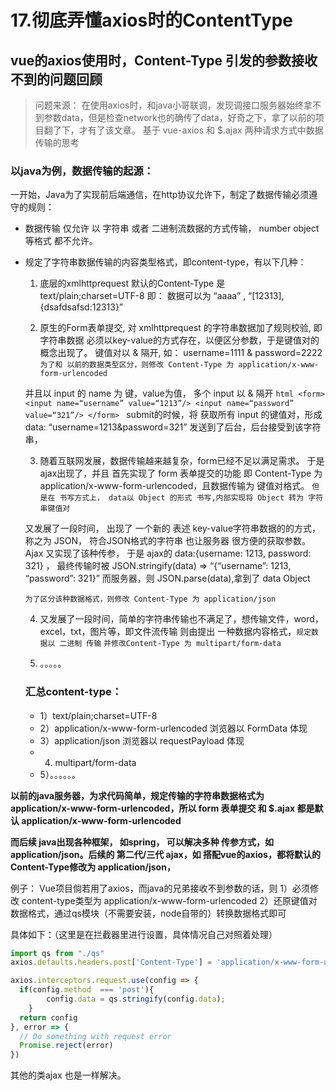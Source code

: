 # 17.彻底弄懂axios时的ContentType

## vue的axios使用时，Content-Type 引发的参数接收不到的问题回顾


>问题来源： 在使用axios时，和java小哥联调，发现调接口服务器始终拿不到参数data，但是检查network也的确传了data，好奇之下，拿了以前的项目翻了下，才有了该文章。
>基于 vue-axios 和 $.ajax 两种请求方式中数据传输的思考

### 以java为例，数据传输的起源：

一开始，Java为了实现前后端通信，在http协议允许下，制定了数据传输必须遵守的规则：

- 数据传输 仅允许 以 字符串 或者 二进制流数据的方式传输， number object等格式 都不允许。

- 规定了字符串数据传输的内容类型格式，即content-type，有以下几种：

    1. 底层的xmlhttprequest 默认的Content-Type 是 text/plain;charset=UTF-8
    即： 数据可以为  “aaaa” , “[12313],{dsafdsafsd:12313}”

    2. 原生的Form表单提交, 对 xmlhttprequest 的字符串数据加了规则校验,
    即 字符串数据 必须以key-value的方式存在，以便区分参数，于是键值对的概念出现了。
    键值对以 & 隔开, 如：  username=1111 & password=2222
    `为了和 以前的数据类型区分，则修改 Content-Type 为 application/x-www-form-urlencoded`
    
    并且以 input 的 name 为 键，value为值， 多个 input 以 & 隔开
        ```html
        <form>
            <input name=“username” value=“1213”/>
            <input name=“password” value=“321”/>
        </form>
        ```
    submit的时候，将 获取所有 input 的键值对，形成  data: “username=1213&password=321”
    发送到了后台，后台接受到该字符串，

    3. 随着互联网发展，数据传输越来越复杂，form已经不足以满足需求。
    于是ajax出现了，并且 首先实现了 form 表单提交的功能
    即 Content-Type 为 application/x-www-form-urlencoded，且数据传输为 键值对格式。
    `但是在 书写方式上， data以 Object 的形式 书写,内部实现将 Object 转为 字符串键值对`

    又发展了一段时间， 出现了 一个新的 表述 key-value字符串数据的的方式，称之为 JSON，
    符合JSON格式的字符串 也让服务器 很方便的获取参数。
    Ajax 又实现了该种传参，
    于是 ajax的 data:{username: 1213, password: 321} ，
    最终传输时被 JSON.stringify(data) =>  “{“username”: 1213, “password”: 321}”
    而服务器，则 JSON.parse(data),拿到了 data Object

    `为了区分该种数据格式，则修改 Content-Type 为 application/json`

    4. 又发展了一段时间，简单的字符串传输也不满足了，想传输文件，word，excel，txt，图片等，即文件流传输
    则由提出 一种数据内容格式，`规定数据以 二进制 传输`
    `并修改Content-Type 为 multipart/form-data`

    5. 。。。。。


  ### 汇总content-type：
   - 1）text/plain;charset=UTF-8
   - 2）application/x-www-form-urlencoded   浏览器以 FormData 体现
   - 3）application/json                    浏览器以 requestPayload 体现
   - 4) multipart/form-data 
   - 5）。。。。。。


**以前的java服务器，为求代码简单，规定传输的字符串数据格式为 application/x-www-form-urlencoded，所以 form 表单提交 和 $.ajax 都是默认 application/x-www-form-urlencoded**

**而后续 java出现各种框架， 如spring， 可以解决多种 传参方式，如 application/json。后续的 第二代/三代 ajax，如 搭配vue的axios，都将默认的Content-Type修改为 application/json，**

例子：
 Vue项目倘若用了axios，而java的兄弟接收不到参数的话，则
 1）必须修改 content-type类型为 application/x-www-form-urlencoded
 2）还原键值对数据格式，通过qs模块（不需要安装，node自带的）转换数据格式即可

具体如下：（这里是在拦截器里进行设置，具体情况自己对照着处理）
```js
import qs from "./qs"
axios.defaults.headers.post['Content-Type'] = 'application/x-www-form-urlencoded;charset=UTF-8';

axios.interceptors.request.use(config => {
  if(config.method  === 'post'){
        config.data = qs.stringify(config.data);
    }
  return config
}, error => {
  // Do something with request error
  Promise.reject(error)
})
```

其他的类ajax 也是一样解决。